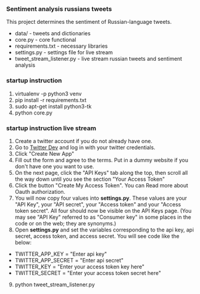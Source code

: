 ### Sentiment analysis russians tweets
This project determines the sentiment of Russian-language tweets.
* data/ - tweets and dictionaries
* core.py - core functional
* requirements.txt - necessary libraries
* settings.py - settings file for live stream
* tweet_stream_listener.py - live stream russian tweets and sentiment analysis
### startup instruction
1. virtualenv -p python3 venv
2. pip install -r requirements.txt
3. sudo apt-get install python3-tk
4. python core.py
### startup instruction live stream
1. Create a twitter account if you do not already have one.
2. Go to [Twitter Dev](https://apps.twitter.com/) and log in with your twitter credentials.
3. Click "Create New App"
4. Fill out the form and agree to the terms. Put in a dummy website if you don't have one you want to use.
5. On the next page, click the "API Keys" tab along the top, then scroll all the way down until you see the section "Your Access Token"
6. Click the button "Create My Access Token". You can Read more about Oauth authorization.
7. You will now copy four values into **settings.py**. These values are your "API Key", your "API secret", your "Access token" and your "Access token secret". All four should now be visible on the API Keys page. (You may see "API Key" referred to as "Consumer key" in some places in the code or on the web; they are synonyms.)
8. Open **settings.py** and set the variables corresponding to the api key, api secret, access token, and access secret. You will see code like the below:
* TWITTER_APP_KEY = "Enter api key"
* TWITTER_APP_SECRET = "Enter api secret"
* TWITTER_KEY = "Enter your access token key here"
* TWITTER_SECRET = "Enter your access token secret here"
9. python tweet_stream_listener.py
